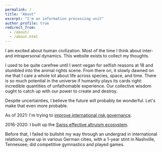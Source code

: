 ```yaml
---
permalink: /
title: "About"
excerpt: "I'm an information processing unit"
author_profile: true
redirect_from: 
  - /about/
  - /about.html
---
```


I am excited about human civilization. Most of the time I think about inter- and intrapersonal dynamics. This website exists to collect my thoughts.

I used to be quite carefree until I went vegan for selfish reasons at 18 and stumbled into the animal rights scene. From there on, it slowly dawned on me that I care a whole lot about life across species, space, and time. There is so much potential in the universe if humanity plays its cards right: incredible quantities of unfathomable experience. Our collective wisdom ought to catch up with our power to create and destroy.

Despite uncertainties, I believe the future will probably be wonderful. Let's make that even more probable.

As of 2021: I'm trying to [improve international risk governance](https://simoninstitute.ch/).

2016-2020: I built up the [Swiss effective altruism ecosystem](https://effectivealtruism.ch/).

Before that, I failed to bullshit my way through an undergrad in international relations; grew up in various German cities, with a 1-year stint in Nashville, Tennessee; did competitive gymnastics and played games.
